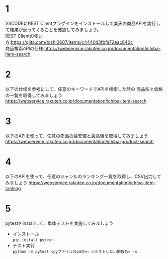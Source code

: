 # 1
VSCODEにREST Clientプラグインをインストールして楽天の商品APIを実行して結果が返ってくることを確認してみましょう。  
REST Clientの使い方:https://qiita.com/toshi0607/items/c4440d3fbfa72eac840c<br>
商品検索APIの仕様:https://webservice.rakuten.co.jp/documentation/ichiba-item-search<br>

# 2
以下の仕様を参考にして、任意のキーワードでAPIを検索した時の
商品名と価格の一覧を取得してみましょう
https://webservice.rakuten.co.jp/documentation/ichiba-item-search

# 3 
以下のAPIを使って、任意の商品の最安値と最高値を取得してみましょう  
https://webservice.rakuten.co.jp/documentation/ichiba-product-search

# 4
以下のAPIを使って、任意のジャンルのランキング一覧を取得し、CSV出力してみましょう
https://webservice.rakuten.co.jp/documentation/ichiba-item-ranking

# 5
pytestをinstallして、単体テストを実施してみましょう<BR>
- インストール<BR>
`pip install pytest`<BR>
- テスト実行<BR>
`python -m pytest <pyファイルのpath>::<テストしたい関数名> -s`  <BR>

